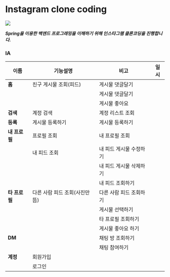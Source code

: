 # **Instagram clone coding**

<img src="https://img.shields.io/badge/instagram-E4405F?style=for-the-badge&logo=instagram&logoColor=white">

***Spring을 이용한 백엔드 프로그래밍을 이해하기 위해 인스타그램 클론코딩을 진행합니다.***

### IA
|이름|기능설명|비고|일시 |
|------|---|---|---|
|**홈**|친구 게시물 조회(피드)|게시물 댓글달기| |
| | |게시물 댓글달기| |
| | |게시물 좋아요| |
|**검색**|계정 검색|계정 리스트 조회||
|**등록**|게시물 등록하기|게시물 등록하기||
|**내 프로필**|프로필 조회|내 프로필 조회||
| |내 피드 조회|내 피드 게시물 수정하기||
| | |내 피드 게시물 삭제하기||
| | |내 피드 조회하기||
|**타 프로필**|다른 사람 피드 조회(사진만뜸)|다른 사람 피드 조회하기||
|||게시물 선택하기||
|||타 프로필 조회하기||
|||게시물 좋아요 하기||
|**DM**| |채팅 방 조회하기||
| | |채팅 참여하기| |
|**계정**|회원가입|||
| |로그인|||

